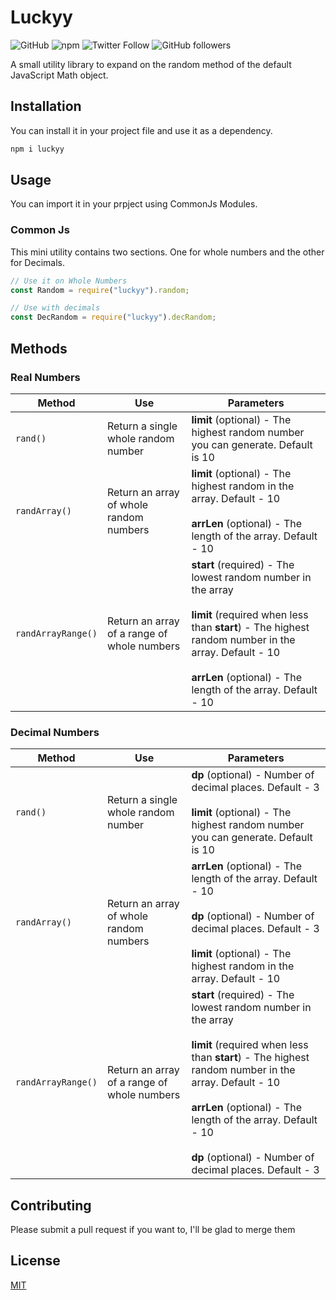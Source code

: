 # Luckyy

![GitHub](https://img.shields.io/github/license/dephraiim/luckyy) ![npm](https://img.shields.io/npm/v/luckyy) ![Twitter Follow](https://img.shields.io/twitter/follow/dephraiim?style=social) ![GitHub followers](https://img.shields.io/github/followers/dephraiim?style=social)

A small utility library to expand on the random method of the default JavaScript Math object.

## Installation

You can install it in your project file and use it as a dependency.

```bash
npm i luckyy
```

## Usage

You can import it in your prpject using CommonJs Modules.

### Common Js

This mini utility contains two sections. One for whole numbers and the other for Decimals.

```js
// Use it on Whole Numbers
const Random = require("luckyy").random;

// Use with decimals
const DecRandom = require("luckyy").decRandom;
```

## Methods

### Real Numbers

| Method             | Use                                         | Parameters                                                                                                                                                                                                                                        |
| ------------------ | ------------------------------------------- | ------------------------------------------------------------------------------------------------------------------------------------------------------------------------------------------------------------------------------------------------- |
| `rand()`           | Return a single whole random number         | **limit** (optional) - The highest random number you can generate. Default is 10                                                                                                                                                                  |
| `randArray()`      | Return an array of whole random numbers     | **limit** (optional) - The highest random in the array. Default - 10 <br><br> **arrLen** (optional) - The length of the array. Default - 10                                                                                                       |
| `randArrayRange()` | Return an array of a range of whole numbers | **start** (required) - The lowest random number in the array <br><br> **limit** (required when less than **start**) - The highest random number in the array. Default - 10 <br><br> **arrLen** (optional) - The length of the array. Default - 10 |

### Decimal Numbers

| Method             | Use                                         | Parameters                                                                                                                                                                                                                                                                                                           |
| ------------------ | ------------------------------------------- | -------------------------------------------------------------------------------------------------------------------------------------------------------------------------------------------------------------------------------------------------------------------------------------------------------------------- |
| `rand()`           | Return a single whole random number         | **dp** (optional) - Number of decimal places. Default - 3 <br><br> **limit** (optional) - The highest random number you can generate. Default is 10                                                                                                                                                                  |
| `randArray()`      | Return an array of whole random numbers     | **arrLen** (optional) - The length of the array. Default - 10<br><br> **dp** (optional) - Number of decimal places. Default - 3 <br><br> **limit** (optional) - The highest random in the array. Default - 10                                                                                                        |
| `randArrayRange()` | Return an array of a range of whole numbers | **start** (required) - The lowest random number in the array <br><br> **limit** (required when less than **start**) - The highest random number in the array. Default - 10 <br><br> **arrLen** (optional) - The length of the array. Default - 10 <br><br> **dp** (optional) - Number of decimal places. Default - 3 |

## Contributing

Please submit a pull request if you want to, I'll be glad to merge them

## License

[MIT](./LICENSE)
